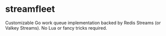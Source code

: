 # streamfleet
Customizable Go work queue implementation backed by Redis Streams (or Valkey Streams). No Lua or fancy tricks required.
